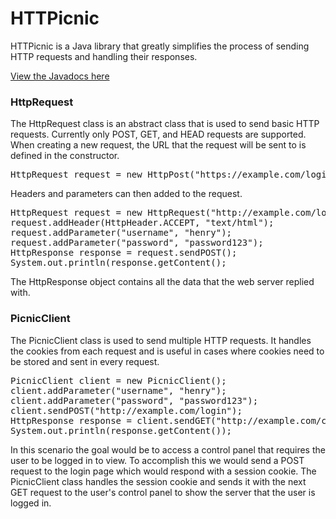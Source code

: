 # HTTPicnic
HTTPicnic is a Java library that greatly simplifies the process of sending HTTP requests and handling their responses.

[View the Javadocs here](https://henry-anderson.github.io/HTTPicnic/)

<h3>HttpRequest</h3>
The HttpRequest class is an abstract class that is used to send basic HTTP requests. Currently only POST, GET, and HEAD requests are supported.
<br /> 
When creating a new request, the URL that the request will be sent to is defined in the constructor.

<pre>
HttpRequest request = new HttpPost("https://example.com/login");
</pre>

Headers and parameters can then added to the request.

<pre>
HttpRequest request = new HttpRequest("http://example.com/login");
request.addHeader(HttpHeader.ACCEPT, "text/html");
request.addParameter("username", "henry");
request.addParameter("password", "password123");
HttpResponse response = request.sendPOST();
System.out.println(response.getContent();
</pre>

The HttpResponse object contains all the data that the web server replied with.

<h3>PicnicClient</h3>
The PicnicClient class is used to send multiple HTTP requests. It handles the cookies from each request and is useful in cases where cookies need to be stored and sent in every request.

<pre>
PicnicClient client = new PicnicClient();
client.addParameter("username", "henry");
client.addParameter("password", "password123");
client.sendPOST("http://example.com/login");
HttpResponse response = client.sendGET("http://example.com/control_panel");
System.out.println(response.getContent());
</pre>

In this scenario the goal would be to access a control panel that requires the user to be logged in to view. To accomplish this we would send a POST request to the login page which would respond with a session cookie. The PicnicClient class handles  the session cookie and sends it with the next GET request to the user's control panel to show the server that the user is logged in.

